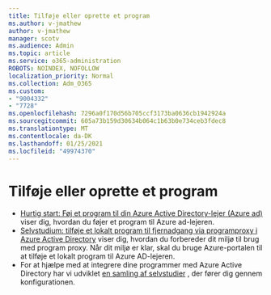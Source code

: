 ```yaml
---
title: Tilføje eller oprette et program
ms.author: v-jmathew
author: v-jmathew
manager: scotv
ms.audience: Admin
ms.topic: article
ms.service: o365-administration
ROBOTS: NOINDEX, NOFOLLOW
localization_priority: Normal
ms.collection: Adm_O365
ms.custom:
- "9004332"
- "7728"
ms.openlocfilehash: 7296a0f170d56b705ccf3173ba0636cb1942924a
ms.sourcegitcommit: 605a73b159d30634b064c1b63b0e734ceb3fdec8
ms.translationtype: MT
ms.contentlocale: da-DK
ms.lasthandoff: 01/25/2021
ms.locfileid: "49974370"
---
```

# <a name="adding-or-creating-an-application"></a>Tilføje eller oprette et program

- [Hurtig start: Føj et program til din Azure Active Directory-lejer (Azure ad)](https://docs.microsoft.com/azure/active-directory/manage-apps/add-application-portal) viser dig, hvordan du føjer et program til Azure ad-lejeren.
- [Selvstudium: tilføje et lokalt program til fjernadgang via programproxy i Azure Active Directory](https://docs.microsoft.com/azure/active-directory/manage-apps/application-proxy-add-on-premises-application) viser dig, hvordan du forbereder dit miljø til brug med program proxy. Når dit miljø er klar, skal du bruge Azure-portalen til at tilføje et lokalt program til Azure AD-lejeren.
- For at hjælpe med at integrere dine programmer med Azure Active Directory har vi udviklet [en samling af selvstudier](https://docs.microsoft.com/azure/active-directory/saas-apps/tutorial-list) , der fører dig gennem konfigurationen.
